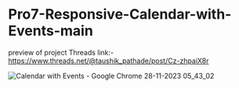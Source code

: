 # Pro7-Responsive-Calendar-with-Events-main
preview of project Threads link:-https://www.threads.net/@taushik_pathade/post/Cz-zhpaiX8r

![Calendar with Events - Google Chrome 28-11-2023 05_43_02](https://github.com/Taushik-Pathade/Pro7-Responsive-Calendar-with-Events-main/assets/120588702/ce61a44a-c994-4217-a892-f9af9a2a3b3b)
